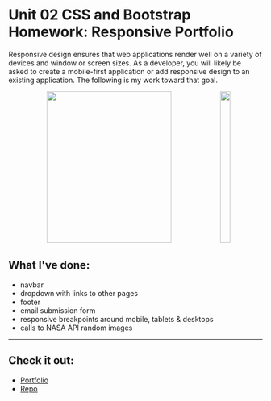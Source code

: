 # Unit 02 CSS and Bootstrap Homework: Responsive Portfolio

Responsive design ensures that web applications render well on a variety of devices and window or screen sizes. As a developer, you will likely be asked to create a mobile-first application or add responsive design to an existing application. The following is my work toward that goal.

<p align="center">
   <img width="70%" height="300vh" src="/Assets/Images/desktop.gif">
   <img width="20%" height="300vh" src="/Assets/Images/mobile.gif">
</p>

## What I've done:
* navbar
* dropdown with links to other pages
* footer
* email submission form
* responsive breakpoints around mobile, tablets & desktops
* calls to NASA API random images 

- - -

## Check it out:
* [Portfolio](http://www.spazcool.com/responsive-portfolio/index.html)
* [Repo](https://github.com/Spazcool/responsive-portfolio)


